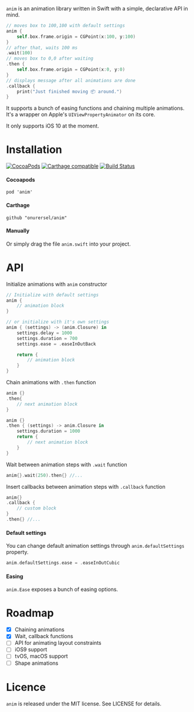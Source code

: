 `anim` is an animation library written in Swift with a simple, declarative API in mind.

```swift
// moves box to 100,100 with default settings
anim {
    self.box.frame.origin = CGPoint(x:100, y:100)
}
// after that, waits 100 ms
.wait(100)
// moves box to 0,0 after waiting
.then {
    self.box.frame.origin = CGPoint(x:0, y:0)
}
// displays message after all animations are done
.callback {
    print("Just finished moving 📦 around.")
}
```

It supports a bunch of easing functions and chaining multiple animations. It's a wrapper on Apple's `UIViewPropertyAnimator` on its core.

It only supports iOS 10 at the moment.

# Installation

[![CocoaPods](https://img.shields.io/cocoapods/v/anim.svg)](https://cocoapods.org/pods/anim)
[![Carthage compatible](https://img.shields.io/badge/Carthage-compatible-4BC51D.svg?style=flat)](https://github.com/Carthage/Carthage)
[![Build Status](https://travis-ci.org/onurersel/anim.svg?branch=master)](https://travis-ci.org/onurersel/anim)

#### Cocoapods
```
pod 'anim'
```
#### Carthage
```
github "onurersel/anim"
```
#### Manually
Or simply drag the file `anim.swift` into your project.

# API

Initialize animations with `anim` constructor
```swift
// Initialize with default settings
anim {
    // animation block
}
```
```swift
// or initialize with it's own settings
anim { (settings) -> (anim.Closure) in
    settings.delay = 1000
    settings.duration = 700
    settings.ease = .easeInOutBack

    return {
        // animation block
    }
}
```

Chain animations with `.then` function
```swift
anim {}
.then{
    // next animation block
}
```
```swift
anim {}
.then { (settings) -> anim.Closure in
    settings.duration = 1000
    return {
        // next animation block
    }
}
```

Wait between animation steps with `.wait` function
```swift
anim{}.wait(250).then{} //...
```

Insert callbacks between animation steps with `.callback` function
```swift
anim{}
.callback {
    // custom block
}
.then{} //...
```

#### Default settings
You can change default animation settings through `anim.defaultSettings` property.
```swift
anim.defaultSettings.ease = .easeInOutCubic
```

#### Easing
`anim.Ease` exposes a bunch of easing options.


# Roadmap
- [x] Chaining animations
- [x] Wait, callback functions
- [ ] API for animating layout constraints
- [ ] iOS9 support
- [ ] tvOS, macOS support
- [ ] Shape animations

# Licence
`anim` is released under the MIT license. See LICENSE for details.

